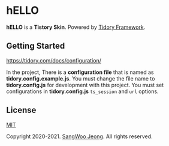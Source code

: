 # hELLO

**hELLO** is a **Tistory Skin**. Powered by [Tidory Framework](http://www.tidory.com).

## Getting Started

<https://tidory.com/docs/configuration/>

In the project, There is a **configuration file** that is named as **tidory.config.example.js**. You must change the file name to **tidory.config.js** for development with this project. You must set configurations in **tidory.config.js** ```ts_session``` and ```url``` options.

## License

[MIT](https://github.com/pronist/hELLO/blob/master/LICENSE)

Copyright 2020-2021. [SangWoo Jeong](https://github.com/pronist). All rights reserved.
